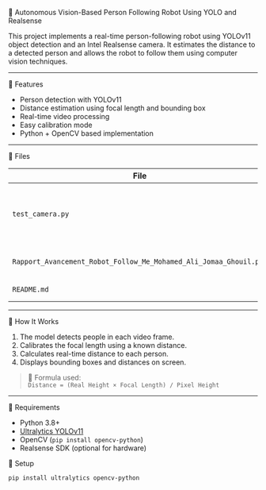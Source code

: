  🤖 Autonomous Vision-Based Person Following Robot Using YOLO and Realsense

This project implements a real-time person-following robot using YOLOv11 object detection and an Intel Realsense camera. It estimates the distance to a detected person and allows the robot to follow them using computer vision techniques.

---

 📌 Features

- Person detection with YOLOv11
- Distance estimation using focal length and bounding box
- Real-time video processing
- Easy calibration mode
- Python + OpenCV based implementation

---

 📂 Files

| File | Description |
|------|-------------|
| `test_camera.py` | Main Python script for detection & distance estimation |
| `Rapport_Avancement_Robot_Follow_Me_Mohamed_Ali_Jomaa_Ghouil.pdf` | Project report in French |
| `README.md` | Project overview |

---

 🚀 How It Works

1. The model detects people in each video frame.
2. Calibrates the focal length using a known distance.
3. Calculates real-time distance to each person.
4. Displays bounding boxes and distances on screen.

> 📏 Formula used:  
> `Distance = (Real Height × Focal Length) / Pixel Height`

---

 🧪 Requirements

- Python 3.8+
- [Ultralytics YOLOv11](https://github.com/ultralytics/ultralytics)
- OpenCV (`pip install opencv-python`)
- Realsense SDK (optional for hardware)



🔧 Setup

```bash
pip install ultralytics opencv-python
